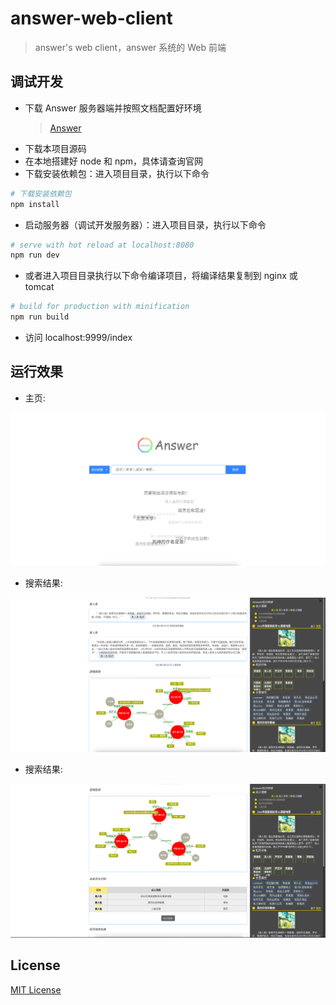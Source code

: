 # answer-web-client

> answer's web client，answer 系统的 Web 前端

## 调试开发
* 下载 Answer 服务器端并按照文档配置好环境
    > [Answer](https://github.com/YueHub/Answer)
* 下载本项目源码
* 在本地搭建好 node 和 npm，具体请查询官网
* 下载安装依赖包：进入项目目录，执行以下命令
```bash
# 下载安装依赖包
npm install
```

* 启动服务器（调试开发服务器）：进入项目目录，执行以下命令
```bash
# serve with hot reload at localhost:8080
npm run dev
```

* 或者进入项目目录执行以下命令编译项目，将编译结果复制到 nginx 或 tomcat
``` bash
# build for production with minification
npm run build
```

* 访问 localhost:9999/index

## 运行效果
* 主页:

![image](./screenShots/主页.png)

* 搜索结果:

![image](./screenShots/搜索结果-1.png)

* 搜索结果:

![image](./screenShots/搜索结果-2.png)

## License
[MIT License](https://github.com/YueHub/answer-web-client/blob/master/LICENSE.md)